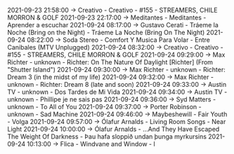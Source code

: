 2021-09-23 21:58:00 -> Creativo - Creativo - #155 - STREAMERS, CHILE MORRON & GOLF
2021-09-23 22:17:00 -> Meditantes - Meditantes - Aprender a escuchar
2021-09-24 08:17:00 -> Gustavo Cerati - Tráeme la Noche (Bring on the Night) - Tráeme La Noche (Bring On The Night)
2021-09-24 08:22:00 -> Soda Stereo - Comfort Y Musica Para Volar - Entre Canibales (MTV Unplugged)
2021-09-24 08:32:00 -> Creativo - Creativo - #155 - STREAMERS, CHILE MORRON & GOLF
2021-09-24 09:29:00 -> Max Richter - unknown - Richter: On The Nature Of Daylight [Richter] (From "Shutter Island")
2021-09-24 09:30:00 -> Max Richter - unknown - Richter: Dream 3 (in the midst of my life)
2021-09-24 09:32:00 -> Max Richter - unknown - Richter: Dream 8 (late and soon)
2021-09-24 09:33:00 -> Austin TV - unknown - Dos Tardes de Mi Vida
2021-09-24 09:34:00 -> Austin TV - unknown - Phillipe je ne sais pas
2021-09-24 09:36:00 -> Syd Matters - unknown - To All of You
2021-09-24 09:37:00 -> Porter Robinson - unknown - Sad Machine
2021-09-24 09:46:00 -> Maybeshewill - Fair Youth - Volga
2021-09-24 09:57:00 -> Ólafur Arnalds - Living Room Songs - Near Light
2021-09-24 10:00:00 -> Ólafur Arnalds - …And They Have Escaped The Weight Of Darkness - Þau hafa sloppið undan þunga myrkursins
2021-09-24 10:13:00 -> Flica - Windvane and Window - l

